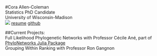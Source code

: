#Cora Allen-Coleman   
Statistics PhD Candidate  
University of Wisconsin-Madison  
![](https://coraallencoleman.github.io/pic.jpeg)
[resume](https://coraallencoleman.github.io/coraallencoleman_resume.pdf)
[github](https://github.com/coraallencoleman)


##Current Projects:  
Full Likelihood Phylogenetic Networks with Professor Cécile Ané, part of [PhyloNetworks Julia Package](https://github.com/crsl4/PhyloNetworks.jl)  
Grouping Within Ranking with Professor Ron Gangnon   

